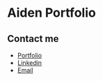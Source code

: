 # Aiden Portfolio

## Contact me

- [Portfolio](https://aidenportfolio.netlify.app)
- [Linkedin](https://www.linkedin.com/in/aiden-gookjin-kim)
- [Email](mailto:aidenkim3011@gmail.com)
